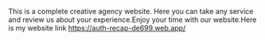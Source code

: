 This is a complete creative agency website. Here you can take any service and review us about your experience.Enjoy your time with our website.Here is my website link https://auth-recap-de699.web.app/

